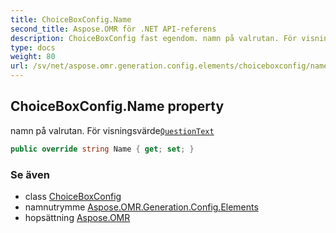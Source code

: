```yaml
---
title: ChoiceBoxConfig.Name
second_title: Aspose.OMR för .NET API-referens
description: ChoiceBoxConfig fast egendom. namn på valrutan. För visningsvärdeQuestionText
type: docs
weight: 80
url: /sv/net/aspose.omr.generation.config.elements/choiceboxconfig/name/
---
```

## ChoiceBoxConfig.Name property

namn på valrutan. För visningsvärde[`QuestionText`](../questiontext/)

```csharp
public override string Name { get; set; }
```

### Se även

* class [ChoiceBoxConfig](../)
* namnutrymme [Aspose.OMR.Generation.Config.Elements](../../choiceboxconfig/)
* hopsättning [Aspose.OMR](../../../)



